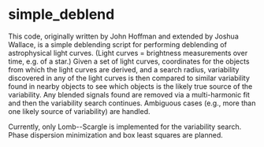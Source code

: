 # simple_deblend

This code, originally written by John Hoffman and extended by Joshua
Wallace, is a simple deblending script for performing deblending of
astrophysical light curves.  (Light curves = brightness measurements
over time, e.g. of a star.)  Given a set of light curves,
coordinates for the objects from which the light curves are derived,
and a search radius, variability discovered in any of the light curves
is then compared to similar variability found in nearby objects to see
which objects is the likely true source of the variability.  Any
blended signals found are removed via a multi-harmonic fit and then
the variability search continues.  Ambiguous cases (e.g., more than
one likely source of variability) are handled.

Currently, only Lomb--Scargle is implemented for the variability
search.  Phase dispersion minimization and box least squares are planned.

